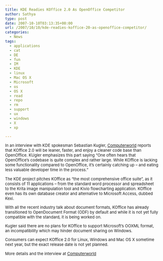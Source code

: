```yaml
---
title: KDE Readies KOffice 2.0 As OpenOffice Competitor
author: Sathya
type: post
date: 2007-10-10T03:13:35+00:00
url: /2007/10/10/kde-readies-koffice-20-as-openoffice-competitor/
categories:
  - News
tags:
  - applications
  - cat
  - DE
  - fun
  - IM
  - KDE
  - linux
  - Mac OS X
  - Microsoft
  - os
  - OS X
  - read
  - repo
  - rm
  - support
  - ux
  - windows
  - X
  - xp

---
```

<font size="2">In an interview with KDE spokesman Sebastian Kugler, <a href="https://www.computerworld.com.au/index.php/id;1596080362;pp;2">Computerworld</a> reports that KOffice 2.0 will be leaner, faster, and enjoy a cleaner code base than OpenOffice. KUgler emphasizes this part saying &#8220;One often hears that OpenOffice&#8217;s codebase is quite complex and rather large. While KOffice is lacking some functionality compared to OpenOffice, it&#8217;s certainly catching up &#8211; and eating less valuable developer time in the process.&#8221;</p> 

<p class="storybody">
  The KDE project pitches KOffice as &#8220;the most comprehensive office suite&#8221;, as it consists of 11 applications &#8211; from the standard word processor and spreadsheet to the Krita image manipulation tool and Kivio flowcharting application. KOffice even has its own database creator and alternative to Microsoft Access, dubbed Kexi.
</p>

<p class="storybody">
  With all the recent industry talk about document formats, KOffice has already transitioned to OpenDocument Format (ODF) by default and while it is not yet fully compatible with the standard, it is being worked on.
</p>

<p>
  Kugler said there are no plans for KOffice to support Microsoft&#8217;s OOXML format, an incompatibility which may hinder document sharing on Windows.
</p>

<p>
  Consumers can expect KOffice 2.0 for Linux, Windows and Mac OS X sometime next year, but the exact release date is not yet planned.
</p>

<p>
  More details and the interview at <a href="https://www.computerworld.com.au/index.php/id;1596080362;pp;1">Computerworld </a></font>
</p>
